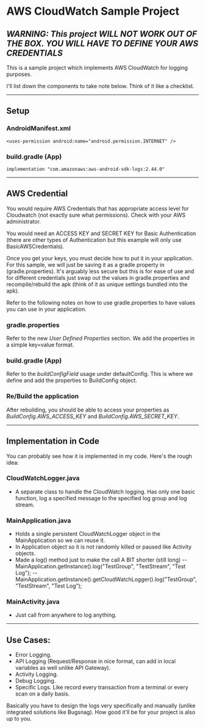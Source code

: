 # AWS CloudWatch Sample Project

## *WARNING: This project WILL NOT WORK OUT OF THE BOX. YOU WILL HAVE TO DEFINE YOUR AWS CREDENTIALS*

This is a sample project which implements AWS CloudWatch for logging purposes.

I'll list down the components to take note below. Think of it like a checklist.

---

## Setup

### AndroidManifest.xml

```<uses-permission android:name="android.permission.INTERNET" />```

### build.gradle (App)

```implementation "com.amazonaws:aws-android-sdk-logs:2.44.0"```

---

## AWS Credential

You would require AWS Credentials that has appropriate access level for Cloudwatch (not exactly sure what permissions). Check with your AWS administrator.

You would need an ACCESS KEY and SECRET KEY for Basic Authentication (there are other types of Authentication but this example will only use BasicAWSCredentials).

Once you get your keys, you must decide how to put it in your application. For this sample, we will just be saving it as a gradle property in (gradle.properties).
It's arguably less secure but this is for ease of use and for different credentials just swap out the values in gradle.properties and recompile/rebuild the apk (think of it as unique settings bundled into the apk).

Refer to the following notes on how to use gradle.properties to have values you can use in your application.

### gradle.properties

Refer to the new *User Defined Properties* section. We add the properties in a simple key=value format.

### build.gradle (App)

Refer to the *buildConfigField* usage under defaultConfig. This is where we define and add the properties to BuildConfig object.

### Re/Build the application

After rebuilding, you should be able to access your properties as *BuildConfig.AWS_ACCESS_KEY* and *BuildConfig.AWS_SECRET_KEY*.

---

## Implementation in Code

You can probably see how it is implemented in my code. Here's the rough idea:

### CloudWatchLogger.java
- A separate class to handle the CloudWatch logging. Has only one basic function, log a specified message to the specified log group and log stream.

### MainApplication.java
- Holds a single persistent CloudWatchLogger object in the MainApplication so we can reuse it.
- In Application object so it is not randomly killed or paused like Activity objects.
- Made a log() method just to make the call A BIT shorter (still long)
  -- MainApplication.getInstance().log("TestGroup", "TestStream", "Test Log"); 
  -- MainApplication.getInstance().getCloudWatchLogger().log("TestGroup", "TestStream", "Test Log");

 ### MainActivity.java
- Just call from anywhere to log anything.

---

## Use Cases:
- Error Logging.
- API Logging (Request/Response in nice format, can add in local variables as well unlike API Gateway).
- Activity Logging.
- Debug Logging.
- Specific Logs. Like record every transaction from a terminal or every scan on a daily basis.

Basically you have to design the logs very specifically and manually (unlike integrated solutions like Bugsnag). How good it'll be for your project is also up to you.